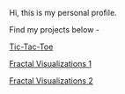 Hi, this is my personal profile. 

Find my projects below - 

[Tic-Tac-Toe](https://sameer-shah.github.io/tic_tac_toe/)

[Fractal Visualizations 1](https://sameer-shah.github.io/fractal_mandlebot/)

[Fractal Visualizations 2](https://sameer-shah.github.io/fractal_geometric/)
